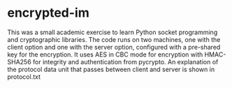 # encrypted-im

This was a small academic exercise to learn Python socket programming 
and cryptographic libraries. The code runs on two machines, one with the 
client option and one with the server option, configured with a 
pre-shared key for the encryption. It uses AES in CBC mode for 
encryption with HMAC-SHA256 for integrity and authentication from 
pycrypto. An explanation of the protocol data unit that passes
between client and server is shown in protocol.txt
